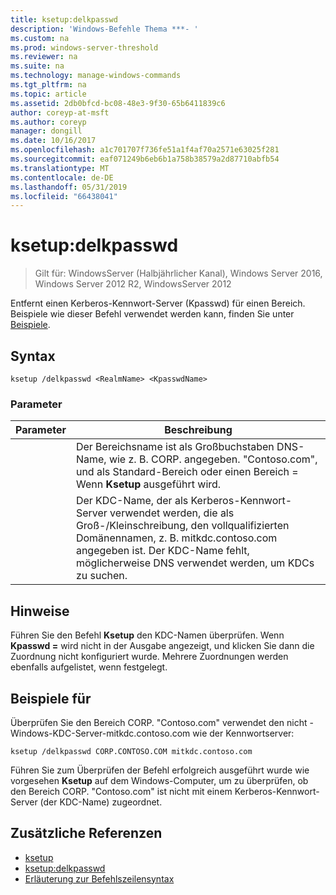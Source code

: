 ```yaml
---
title: ksetup:delkpasswd
description: 'Windows-Befehle Thema ***- '
ms.custom: na
ms.prod: windows-server-threshold
ms.reviewer: na
ms.suite: na
ms.technology: manage-windows-commands
ms.tgt_pltfrm: na
ms.topic: article
ms.assetid: 2db0bfcd-bc08-48e3-9f30-65b6411839c6
author: coreyp-at-msft
ms.author: coreyp
manager: dongill
ms.date: 10/16/2017
ms.openlocfilehash: a1c701707f736fe51a1f4af70a2571e63025f281
ms.sourcegitcommit: eaf071249b6eb6b1a758b38579a2d87710abfb54
ms.translationtype: MT
ms.contentlocale: de-DE
ms.lasthandoff: 05/31/2019
ms.locfileid: "66438041"
---
```

# <a name="ksetupdelkpasswd"></a>ksetup:delkpasswd

>Gilt für: WindowsServer (Halbjährlicher Kanal), Windows Server 2016, Windows Server 2012 R2, WindowsServer 2012

Entfernt einen Kerberos-Kennwort-Server (Kpasswd) für einen Bereich. Beispiele wie dieser Befehl verwendet werden kann, finden Sie unter [Beispiele](#BKMK_Examples).
## <a name="syntax"></a>Syntax
```
ksetup /delkpasswd <RealmName> <KpasswdName>
```
### <a name="parameters"></a>Parameter

|   Parameter   |                                                                                                   Beschreibung                                                                                                   |
|---------------|-----------------------------------------------------------------------------------------------------------------------------------------------------------------------------------------------------------------|
|  <RealmName>  |                                Der Bereichsname ist als Großbuchstaben DNS-Name, wie z. B. CORP. angegeben. "Contoso.com", und als Standard-Bereich oder einen Bereich = Wenn **Ksetup** ausgeführt wird.                                |
| <KpasswdName> | Der KDC-Name, der als Kerberos-Kennwort-Server verwendet werden, die als Groß-/Kleinschreibung, den vollqualifizierten Domänennamen, z. B. mitkdc.contoso.com angegeben ist. Der KDC-Name fehlt, möglicherweise DNS verwendet werden, um KDCs zu suchen. |

## <a name="remarks"></a>Hinweise
Führen Sie den Befehl **Ksetup** den KDC-Namen überprüfen. Wenn **Kpasswd =** wird nicht in der Ausgabe angezeigt, und klicken Sie dann die Zuordnung nicht konfiguriert wurde. Mehrere Zuordnungen werden ebenfalls aufgelistet, wenn festgelegt.
## <a name="BKMK_Examples"></a>Beispiele für
Überprüfen Sie den Bereich CORP. "Contoso.com" verwendet den nicht - Windows-KDC-Server-mitkdc.contoso.com wie der Kennwortserver:
```
ksetup /delkpasswd CORP.CONTOSO.COM mitkdc.contoso.com
```
Führen Sie zum Überprüfen der Befehl erfolgreich ausgeführt wurde wie vorgesehen **Ksetup** auf dem Windows-Computer, um zu überprüfen, ob den Bereich CORP. "Contoso.com" ist nicht mit einem Kerberos-Kennwort-Server (der KDC-Name) zugeordnet.
## <a name="additional-references"></a>Zusätzliche Referenzen
-   [ksetup](ksetup.md)
-   [ksetup:delkpasswd](ksetup-delkpasswd.md)
-   [Erläuterung zur Befehlszeilensyntax](command-line-syntax-key.md)
